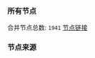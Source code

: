 ### 所有节点
合并节点总数: `1941`
[节点链接](https://raw.githubusercontent.com/rzhy1/11/master/sub/sub_merge_base64.txt)

### 节点来源